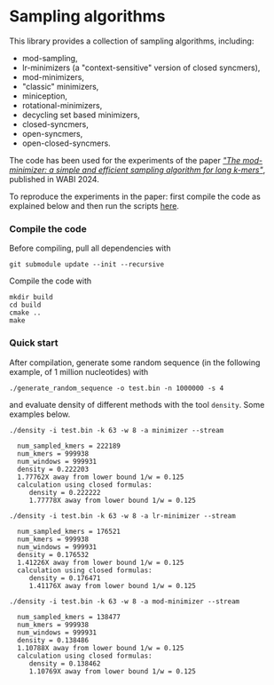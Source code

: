 # Sampling algorithms

This library provides a collection of sampling algorithms, including:

- mod-sampling,
- lr-minimizers (a "context-sensitive" version of closed syncmers),
- mod-minimizers,
- "classic" minimizers,
- miniception,
- rotational-minimizers,
- decycling set based minimizers,
- closed-syncmers,
- open-syncmers,
- open-closed-syncmers.

The code has been used for the experiments of the paper [*"The mod-minimizer: a simple and efficient sampling algorithm for long k-mers"*](https://drops.dagstuhl.de/entities/document/10.4230/LIPIcs.WABI.2024.11), published in WABI 2024.

To reproduce the experiments in the paper: first compile the code as explained below and then run the scripts [here](https://github.com/jermp/minimizers/tree/main/script#experiments).

### Compile the code

Before compiling, pull all dependencies with

	git submodule update --init --recursive

Compile the code with

    mkdir build
    cd build
    cmake ..
    make

### Quick start

After compilation, generate some random sequence (in the following example, of 1 million nucleotides) with

    ./generate_random_sequence -o test.bin -n 1000000 -s 4

and evaluate density of different methods with the tool `density`.
Some examples below.

	./density -i test.bin -k 63 -w 8 -a minimizer --stream

	  num_sampled_kmers = 222189
	  num_kmers = 999938
	  num_windows = 999931
	  density = 0.222203
	  1.77762X away from lower bound 1/w = 0.125
	  calculation using closed formulas:
	     density = 0.222222
	     1.77778X away from lower bound 1/w = 0.125

	./density -i test.bin -k 63 -w 8 -a lr-minimizer --stream

	  num_sampled_kmers = 176521
	  num_kmers = 999938
	  num_windows = 999931
	  density = 0.176532
	  1.41226X away from lower bound 1/w = 0.125
	  calculation using closed formulas:
	     density = 0.176471
	     1.41176X away from lower bound 1/w = 0.125

	./density -i test.bin -k 63 -w 8 -a mod-minimizer --stream

	  num_sampled_kmers = 138477
	  num_kmers = 999938
	  num_windows = 999931
	  density = 0.138486
	  1.10788X away from lower bound 1/w = 0.125
	  calculation using closed formulas:
	     density = 0.138462
	     1.10769X away from lower bound 1/w = 0.125